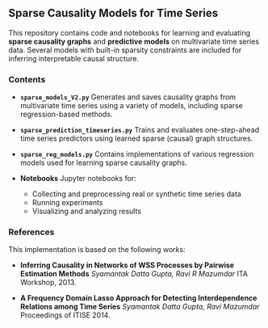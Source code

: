 ## Sparse Causality Models for Time Series

This repository contains code and notebooks for learning and evaluating **sparse causality graphs** and **predictive models** on multivariate time series data. Several models with built-in sparsity constraints are included for inferring interpretable causal structure.

### Contents

* **`sparse_models_V2.py`**
  Generates and saves causality graphs from multivariate time series using a variety of models, including sparse regression-based methods.

* **`sparse_prediction_timeseries.py`**
  Trains and evaluates one-step-ahead time series predictors using learned sparse (causal) graph structures.

* **`sparse_reg_models.py`**
  Contains implementations of various regression models used for learning sparse causality graphs.

* **Notebooks**
  Jupyter notebooks for:

  * Collecting and preprocessing real or synthetic time series data
  * Running experiments
  * Visualizing and analyzing results

### References

This implementation is based on the following works:

* **Inferring Causality in Networks of WSS Processes by Pairwise Estimation Methods**
  *Syamantak Datta Gupta, Ravi R Mazumdar*
  ITA Workshop, 2013.

* **A Frequency Domain Lasso Approach for Detecting Interdependence Relations among Time Series**
  *Syamantak Datta Gupta, Ravi Mazumdar*
  Proceedings of ITISE 2014.
